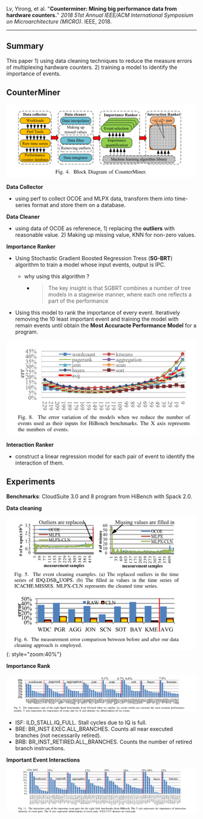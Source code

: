 Lv, Yirong, et al. "**Counterminer: Mining big performance data from hardware counters.**" *2018 51st Annual IEEE/ACM International Symposium on Microarchitecture (MICRO)*. IEEE, 2018.

---

## Summary

This paper 1) using data cleaning techniques to reduce the measure errors of multiplexing hardware counters. 2) training a model to identify the importance of events.

## CounterMiner

![figure1](images/Lv18/figure1.png)

**Data Collector** 

- using perf to collect OCOE and MLPX data, transform them into time-series format and store them on a database.

**Data Cleaner** 

- using data of OCOE as referenece, 1) replacing the **outliers** with reasonable value. 2) Making up missing value, KNN for non-zero values.

**Importance Ranker**

- Using Stochastic Gradient Boosted Regression Tress (**SG-BRT**) algorithm to train a model whose input events, output is IPC. 

	* why using this algorithm ?
		* > The key insight is that SGBRT combines a number of tree models in a stagewise manner, where each one reflects a part of the performance

- Using this model to rank the importance of every event. Iteratively removing the 10 least important event and training the model with remain events until obtain the **Most Accuracte Performance Model** for a program. 

![figure3](images/Lv18/figure3.png)

**Interaction Ranker**

- construct a linear regression model for each pair of event to identify the interaction of  them.



## Experiments

**Benchmarks**: CloudSuite 3.0 and 8 program from HiBench with Spack 2.0.

**Data cleaning**

![figure2](images/Lv18/figure2.png){: style="zoom:40%"}



**Importance Rank**

![figure4](images/Lv18/figure4.png)

- ISF: ILD_STALL.IQ_FULL. Stall cycles due to IQ is full.
- BRE: BR_INST EXEC.ALL_BRANCHES. Counts all near executed branches (not necessarily retired).
- BRB: BR_INST_RETIRED.ALL_BRANCHES. Counts the number of retired branch instructions.



**Important Event Interactions**

![figure5](images/Lv18/figure5.png)
